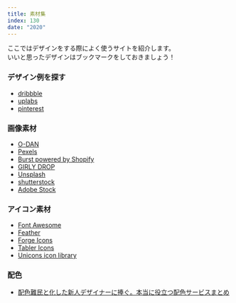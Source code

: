 ```yaml
---
title: 素材集
index: 130
date: "2020"
---
```


ここではデザインをする際によく使うサイトを紹介します。  
いいと思ったデザインはブックマークをしておきましょう！

### デザイン例を探す

- [dribbble](https://dribbble.com/)
- [uplabs](https://www.uplabs.com/)
- [pinterest](https://www.pinterest.jp/)

### 画像素材

- [O-DAN](https://o-dan.net/ja/)
- [Pexels](https://pexels.com/ja-jp/)
- [Burst powered by Shopify](https://burst.shopify.com)
- [GIRLY DROP](https://girlydrop.com)
- [Unsplash](https://unsplash.com/)
- [shutterstock](https://www.shutterstock.com/)
- [Adobe Stock](https://stock.adobe.com/jp/)

### アイコン素材

- [Font Awesome](https://fontawesome.com/icons?d=gallery)
- [Feather](https://feathericons.com/)
- [Forge Icons](https://icons.theforgesmith.com/)
- [Tabler Icons](https://tablericons.com/)
- [Unicons icon library](https://iconscout.com/unicons/explore/line)

### 配色

- [配色難民と化した新人デザイナーに捧ぐ。本当に役立つ配色サービスまとめ](https://liginc.co.jp/399974)
